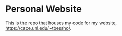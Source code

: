 # Personal Website

This is the repo that houses my code for my website, https://csce.unl.edu/~tbessho/.
